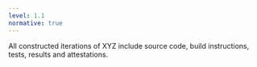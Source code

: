 ```yaml
---
level: 1.1
normative: true
---
```


All constructed iterations of XYZ include source code, build instructions, tests, results and attestations.
